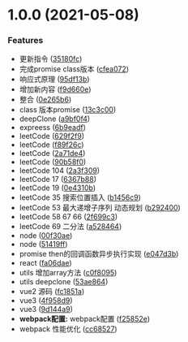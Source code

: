 # 1.0.0 (2021-05-08)


### Features

* 更新指令 ([35180fc](https://github.com/FearlessMa/Learn-FE/commit/35180fc26191bd97710ad00a10204d8b42e1776a))
* 完成promise class版本 ([cfea072](https://github.com/FearlessMa/Learn-FE/commit/cfea072c848ca03821a12223f7263554caba1f97))
* 响应式原理 ([95df13b](https://github.com/FearlessMa/Learn-FE/commit/95df13b8bd022af0f5b050f022358da9ca3f3371))
* 增加新内容 ([f9d660e](https://github.com/FearlessMa/Learn-FE/commit/f9d660e89cabd2d4a89de6299e1af24487f72eaf))
* 整合 ([0e265b6](https://github.com/FearlessMa/Learn-FE/commit/0e265b610d80d2c8d503d5d8dcb08441e0559f5b))
* class 版本promise ([13c3c00](https://github.com/FearlessMa/Learn-FE/commit/13c3c00edfeb8636e61a1b46482e2ac6b62f20ed))
* deepClone ([a9bf0f4](https://github.com/FearlessMa/Learn-FE/commit/a9bf0f4372ceecd1583bb445311dc1fa1d8ce8bc))
* expreess ([6b9eadf](https://github.com/FearlessMa/Learn-FE/commit/6b9eadfd2dccc3ba3f00947562611015c1fc004d))
* leetCode ([629f2f9](https://github.com/FearlessMa/Learn-FE/commit/629f2f9526ffec991ee40966a85b4df72caddde1))
* leetCode ([f89f26c](https://github.com/FearlessMa/Learn-FE/commit/f89f26c78c67701ea3f6d9553cd4ab977a046c97))
* leetCode ([2a71de4](https://github.com/FearlessMa/Learn-FE/commit/2a71de45a902ebe1c83efe2777dc441828d442b9))
* leetCode ([90b58f0](https://github.com/FearlessMa/Learn-FE/commit/90b58f0d53a478ed782f63cd619106bca9239f43))
* leetCode 	104 ([2a3f309](https://github.com/FearlessMa/Learn-FE/commit/2a3f309fcf490ae40d129c2f4b833a6763462da6))
* leetCode 17 ([6367b88](https://github.com/FearlessMa/Learn-FE/commit/6367b8828f28edc9fe8b9b1c8bc6ef87d719cd99))
* leetCode 19 ([0e4310b](https://github.com/FearlessMa/Learn-FE/commit/0e4310be5142726bae66aad8051f11ff6545aaad))
* leetCode 35 搜索位置插入 ([b1456c9](https://github.com/FearlessMa/Learn-FE/commit/b1456c959c066795f261bda7f80830046db9ae7b))
* leetCode 53 最大递增子序列 动态规划 ([b292400](https://github.com/FearlessMa/Learn-FE/commit/b292400a7cd08f25dc367620d36222b2d7d6995e))
* leetCode 58 67 66 ([2f699c3](https://github.com/FearlessMa/Learn-FE/commit/2f699c3ae1286e88ddf1993a24eaa3bf89f44315))
* leetCode 69 二分法 ([a528464](https://github.com/FearlessMa/Learn-FE/commit/a5284645489efba679217888c07782317970f0a6))
* node ([00f30ae](https://github.com/FearlessMa/Learn-FE/commit/00f30ae5dcf8545daacedcd761a5b9daa4738942))
* node ([51419ff](https://github.com/FearlessMa/Learn-FE/commit/51419ffd55ac3e96027c126af6a95c8eb930fc43))
* promise then的回调函数异步执行实现 ([e047d3b](https://github.com/FearlessMa/Learn-FE/commit/e047d3b49ee77a8595685276e8499267c4d8b464))
* react ([fa06dae](https://github.com/FearlessMa/Learn-FE/commit/fa06daedf056b0c39f669c5dd7b4f1faaba9881c))
* utils 增加array方法 ([c0f8095](https://github.com/FearlessMa/Learn-FE/commit/c0f8095a2d0020d99ab519eb9847d7de3af71f28))
* utils deepclone ([53ae864](https://github.com/FearlessMa/Learn-FE/commit/53ae864ae78a4dcde328b67f5fab14f265662fac))
* vue2 源码 ([fc1851a](https://github.com/FearlessMa/Learn-FE/commit/fc1851a070b9ef1fd727579b3a1e700f0987ffd6))
* vue3 ([4f958d9](https://github.com/FearlessMa/Learn-FE/commit/4f958d9f916206aab6c7854d8a030a78a3935d26))
* vue3 ([9d144a9](https://github.com/FearlessMa/Learn-FE/commit/9d144a9af224244d34b3979f070001237af36d3b))
* **webpack配置:** webpack配置 ([f25852e](https://github.com/FearlessMa/Learn-FE/commit/f25852e8a735324116a33898615a88f9e0756aa6))
* webpack 性能优化 ([cc68527](https://github.com/FearlessMa/Learn-FE/commit/cc685276077f9553a18974905e83a9a93015fe71))



